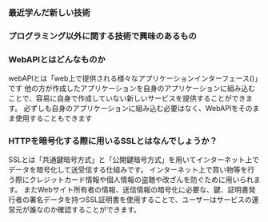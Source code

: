 ### 最近学んだ新しい技術


### プログラミング以外に関する技術で興味のあるもの


### WebAPIとはどんなものか
webAPIとは「web上で提供される様々なアプリケーションインターフェース()」です
他の方が作成したアプリケーションを自身のアプリケーションに組み込むことで、容易に自身で作成していない新しいサービスを提供することができます。
必ずしも自身のアプリケーションに組み込む必要はなく、WebAPIをそのまま使用することもできます

### HTTPを暗号化する際に用いるSSLとはなんでしょうか？
SSLとは「共通鍵暗号方式」と「公開鍵暗号方式」を用いてインターネット上でデータを暗号化して送受信する仕組みです。
インターネット上で買い物等を行う際にクレジットカード情報や個人情報の盗聴や改ざんを防ぐために用いられます。
またWebサイト所有者の情報、送信情報の暗号化に必要な、鍵、証明書発行者の署名データを持つSSL証明書を使用することで、ユーザーはサービスの運営元が誰なのか確認することができます。
